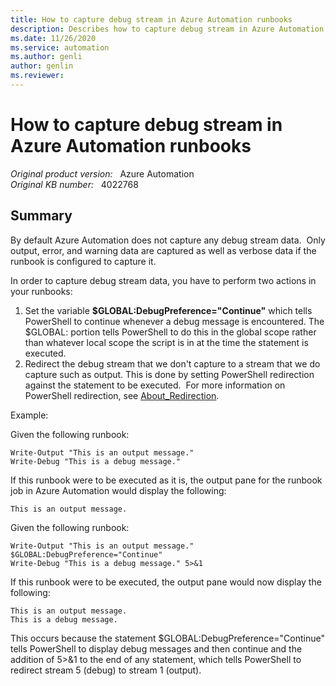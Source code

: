 ```yaml
---
title: How to capture debug stream in Azure Automation runbooks
description: Describes how to capture debug stream in Azure Automation runbooks.
ms.date: 11/26/2020
ms.service: automation
ms.author: genli
author: genlin
ms.reviewer: 
---
```

# How to capture debug stream in Azure Automation runbooks

_Original product version:_ &nbsp; Azure Automation  
_Original KB number:_ &nbsp; 4022768

## Summary

By default Azure Automation does not capture any debug stream data.  Only output, error, and warning data are captured as well as verbose data if the runbook is configured to capture it.

In order to capture debug stream data, you have to perform two actions in your runbooks:

1. Set the variable **$GLOBAL:DebugPreference="Continue"** which tells PowerShell to continue whenever a debug message is encountered. The $GLOBAL: portion tells PowerShell to do this in the global scope rather than whatever local scope the script is in at the time the statement is executed.
2. Redirect the debug stream that we don't capture to a stream that we do capture such as output. This is done by setting PowerShell redirection against the statement to be executed.  For more information on PowerShell redirection, see [About_Redirection](/powershell/module/microsoft.powershell.core/about/about_redirection?view=powershell-7.1&preserve-view=true).

Example:

Given the following runbook:

```
Write-Output "This is an output message."  
Write-Debug "This is a debug message."
```

If this runbook were to be executed as it is, the output pane for the runbook job in Azure Automation would display the following:

```
This is an output message.
```

Given the following runbook:

```
Write-Output "This is an output message."  
$GLOBAL:DebugPreference="Continue"  
Write-Debug "This is a debug message." 5>&1
```

If this runbook were to be executed, the output pane would now display the following:

```
This is an output message.  
This is a debug message.
```

This occurs because the statement $GLOBAL:DebugPreference="Continue" tells PowerShell to display debug messages and then continue and the addition of 5>&1 to the end of any statement, which tells PowerShell to redirect stream 5 (debug) to stream 1 (output).
